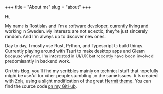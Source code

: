 +++
title = "About me"
slug = "about"
+++

Hi,

My name is Rostislav and I'm a software developer, currently living and working in Sweden. My interests are not eclectic, they're just sincerely random. And I'm always up to discover new ones.

Day to day, I mostly use Rust, Python, and Typescript to build things. Currently playing around with Tauri to make desktop apps and Gleam because why not. I'm interested in UI/UX but recently have been involved predominantly in backend work.

On this blog, you'll find my scribbles mainly on technical stuff that hopefully might be useful for other people stumbling on the same issues. It is created with [Zola](https://github.com/getzola/zola), using a slight modification of the great [Hermit theme](https://github.com/VersBinarii/hermit_zola). You can find the source code [on my GitHub](https://github.com/zbrox/site).
